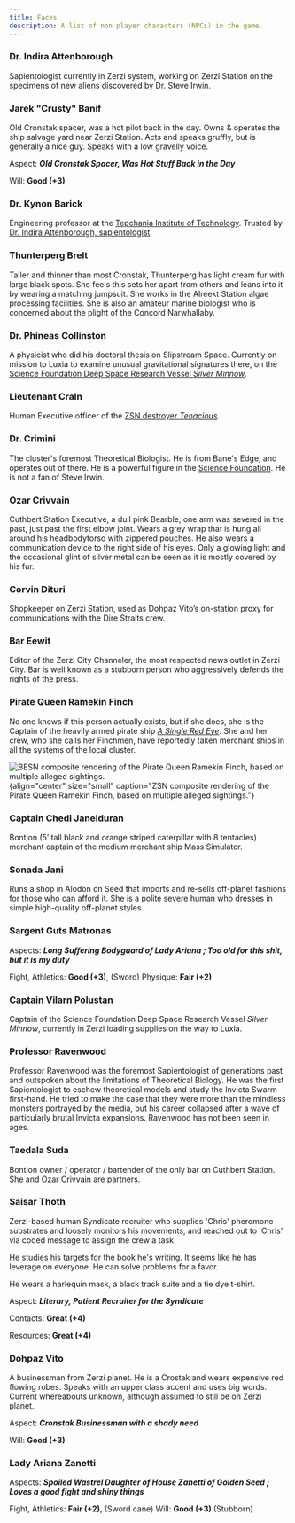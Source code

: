 ```yaml
---
title: Faces
description: A list of non player characters (NPCs) in the game.
---
```


### Dr. Indira Attenborough

Sapientologist currently in Zerzi system, working on Zerzi Station on
the specimens of new aliens discovered by Dr. Steve Irwin.

### Jarek "Crusty" Banif

Old Cronstak spacer, was a hot pilot back in the day. Owns & operates
the ship salvage yard near Zerzi Station. Acts and speaks gruffly, but
is generally a nice guy. Speaks with a low gravelly voice.

Aspect: ***Old Cronstak Spacer, Was Hot Stuff Back in the Day***

Will: **Good (+3)**

### Dr. Kynon Barick

Engineering professor at the [Tepchania Institute of Technology](factions#tepchania-institute-of-technology). Trusted
by [Dr. Indira Attenborough, sapientologist](faces#dr-indira-attenborough).

### Thunterperg Brelt

Taller and thinner than most Cronstak, Thunterperg has light cream fur with large black spots. She feels this sets her apart from others and leans into it by wearing a matching jumpsuit. She works in the Alreekt Station algae processing facilities. She is also an amateur marine biologist who is concerned about the plight of the Concord Narwhallaby.

### Dr. Phineas Collinston

A physicist who did his doctoral thesis on Slipstream Space. Currently
on mission to Luxia to examine unusual gravitational signatures there,
on the [Science Foundation Deep Space Research Vessel *Silver Minnow*](ships#science-foundation-deep-space-research-vessel-silver-minnow).

### Lieutenant Craln

Human Executive officer of the [ZSN destroyer *Tenacious*](ships#zerzi-space-navy-destroyer-tenacious).

### Dr. Crimini

The cluster's foremost Theoretical Biologist. He is from Bane's Edge,
and operates out of there. He is a powerful figure in the [Science
Foundation](factions#science-foundation). He is not a fan of Steve Irwin.

### Ozar Crivvain

Cuthbert Station Executive, a dull pink Bearble, one arm was severed in
the past, just past the first elbow joint. Wears a grey wrap that is
hung all around his headbodytorso with zippered pouches. He also wears a
communication device to the right side of his eyes. Only a glowing light
and the occasional glint of silver metal can be seen as it is mostly
covered by his fur.

### Corvin Dituri

Shopkeeper on Zerzi Station, used as Dohpaz Vito’s on-station proxy for communications with the Dire Straits crew.

### Bar Eewit

Editor of the Zerzi City Channeler, the most respected news outlet in Zerzi City. Bar is well known as a stubborn person who aggressively defends the rights of the press.

### Pirate Queen Ramekin Finch

No one knows if this person actually exists, but if she does, she is the
Captain of the heavily armed pirate ship [*A Single Red Eye*](ships#a-single-red-eye). She and her
crew, who she calls her Finchmen, have reportedly taken merchant ships
in all the systems of the local cluster.

![BESN composite rendering of the Pirate Queen Ramekin Finch, based on multiple alleged sightings.](/images/ramekin-finch.jpeg){align="center"  size="small" caption="ZSN composite rendering of the Pirate Queen Ramekin Finch, based on multiple alleged sightings."}

### Captain Chedi Janelduran

Bontion (5’ tall black and orange striped caterpillar with 8 tentacles) merchant captain of the medium merchant ship Mass Simulator.

### Sonada Jani

Runs a shop in Alodon on Seed that imports and re-sells off-planet fashions for those who can afford it. She is a polite
severe human who dresses in simple high-quality off-planet styles.

### Sargent Guts Matronas

Aspects: **_Long Suffering Bodyguard of Lady Ariana ; Too old for this shit, but it is my duty_**

Fight, Athletics: **Good (+3)**, (Sword)
Physique: **Fair (+2)**

### Captain Vilarn Polustan

Captain of the Science Foundation Deep Space Research Vessel *Silver
Minnow*, currently in Zerzi loading supplies on the way to Luxia.

### Professor Ravenwood

Professor Ravenwood was the foremost Sapientologist of generations past
and outspoken about the limitations of Theoretical Biology. He was the
first Sapientologist to eschew theoretical models and study the Invicta
Swarm first-hand. He tried to make the case that they were more than the
mindless monsters portrayed by the media, but his career collapsed after
a wave of particularly brutal Invicta expansions. Ravenwood has not been
seen in ages.

### Taedala Suda

Bontion owner / operator / bartender of the only bar on Cuthbert
Station. She and [Ozar Crivvain](#ozar-crivvain) are partners.

### Saisar Thoth

Zerzi-based human Syndicate recruiter who supplies 'Chris' pheromone
substrates and loosely monitors his movements, and reached out to
'Chris' via coded message to assign the crew a task.

He studies his targets for the book he's writing. It seems like he has
leverage on everyone. He can solve problems for a favor.

He wears a harlequin mask, a black track suite and a tie dye t-shirt.

Aspect: ***Literary, Patient Recruiter for the Syndicate***

Contacts: **Great (+4)**

Resources: **Great (+4)**

### Dohpaz Vito

A businessman from Zerzi planet. He is a Crostak and wears expensive red
flowing robes. Speaks with an upper class accent and uses big words.
Current whereabouts unknown, although assumed to still be on Zerzi
planet.

Aspect: ***Cronstak Businessman with a shady need***

Will: **Good (+3)**

### Lady Ariana Zanetti
Aspects: **_Spoiled Wastrel Daughter of House Zanetti of Golden Seed ; Loves a good fight and shiny things_**

Fight, Athletics: **Fair (+2)**, (Sword cane)
Will: **Good (+3)** (Stubborn)
